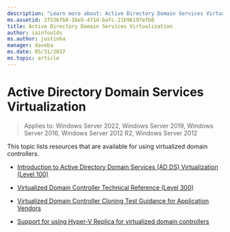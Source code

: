 ```yaml
---
description: "Learn more about: Active Directory Domain Services Virtualization"
ms.assetid: 2f536fb8-16e5-471d-bafc-21b96197efb8
title: Active Directory Domain Services Virtualization
author: iainfoulds
ms.author: justinha
manager: daveba
ms.date: 05/31/2017
ms.topic: article
---
```


# Active Directory Domain Services Virtualization

>Applies to: Windows Server 2022, Windows Server 2019, Windows Server 2016, Windows Server 2012 R2, Windows Server 2012

This topic lists resources that are available for using virtualized domain controllers.

-   [Introduction to Active Directory Domain Services &#40;AD DS&#41; Virtualization &#40;Level 100&#41;](../../../ad-ds/Introduction-to-Active-Directory-Domain-Services-AD-DS-Virtualization-Level-100.md)

-   [Virtualized Domain Controller Technical Reference &#40;Level 300&#41;](../../../ad-ds/deploy/virtual-dc/Virtualized-Domain-Controller-Technical-Reference--Level-300-.md)

-   [Virtualized Domain Controller Cloning Test Guidance for Application Vendors](../../../ad-ds/reference/virtual-dc/Virtualized-Domain-Controller-Cloning-Test-Guidance-for-Application-Vendors.md)

-   [Support for using Hyper-V Replica for virtualized domain controllers](../../../ad-ds/get-started/virtual-dc/Support-for-using-Hyper-V-Replica-for-virtualized-domain-controllers.md)



